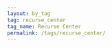 ```yaml
---
layout: by_tag
tag: recurse_center
tag_name: Recurse Center
permalink: /tags/recurse_center/
---
```

